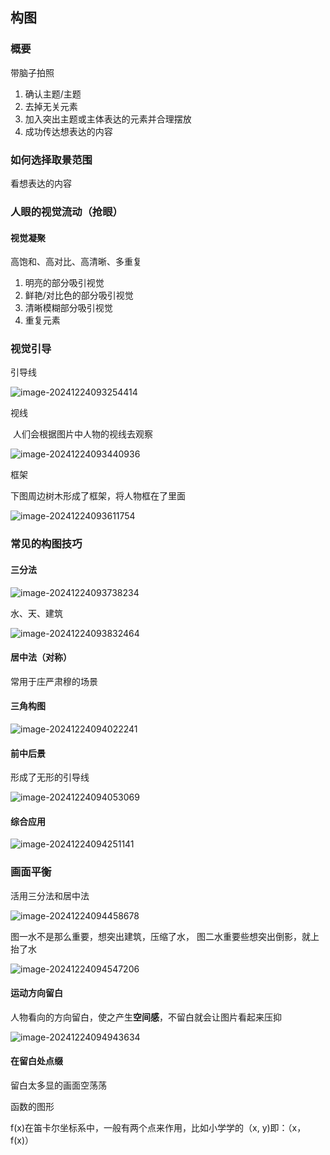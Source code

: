 ## 构图

### 概要

带脑子拍照

1. 确认主题/主题
2. 去掉无关元素
3. 加入突出主题或主体表达的元素并合理摆放
4. 成功传达想表达的内容

### 如何选择取景范围

看想表达的内容



### 人眼的视觉流动（抢眼）

#### 视觉凝聚

高饱和、高对比、高清晰、多重复

1. 明亮的部分吸引视觉
2. 鲜艳/对比色的部分吸引视觉
3. 清晰模糊部分吸引视觉
4. 重复元素

### 视觉引导

引导线

![image-20241224093254414](摄影学习.assets/image-20241224093254414.png)

视线

​		人们会根据图片中人物的视线去观察

![image-20241224093440936](摄影学习.assets/image-20241224093440936.png)

框架

下图周边树木形成了框架，将人物框在了里面

![image-20241224093611754](摄影学习.assets/image-20241224093611754.png)

###  常见的构图技巧

#### 三分法

![image-20241224093738234](摄影学习.assets/image-20241224093738234.png)

水、天、建筑

![image-20241224093832464](摄影学习.assets/image-20241224093832464.png)

#### 居中法（对称）

常用于庄严肃穆的场景

#### 三角构图

![image-20241224094022241](摄影学习.assets/image-20241224094022241.png)

#### 前中后景

形成了无形的引导线

![image-20241224094053069](摄影学习.assets/image-20241224094053069.png)

#### 综合应用

![image-20241224094251141](摄影学习.assets/image-20241224094251141.png)

### 画面平衡

活用三分法和居中法

![image-20241224094458678](摄影学习.assets/image-20241224094458678.png)

图一水不是那么重要，想突出建筑，压缩了水， 图二水重要些想突出倒影，就上抬了水

![image-20241224094547206](摄影学习.assets/image-20241224094547206.png)

#### 运动方向留白

人物看向的方向留白，使之产生**空间感**，不留白就会让图片看起来压抑

![image-20241224094943634](摄影学习.assets/image-20241224094943634.png)

#### 在留白处点缀

留白太多显的画面空荡荡



























函数的图形

f(x)在笛卡尔坐标系中，一般有两个点来作用，比如小学学的（x, y)即：（x， f(x)）